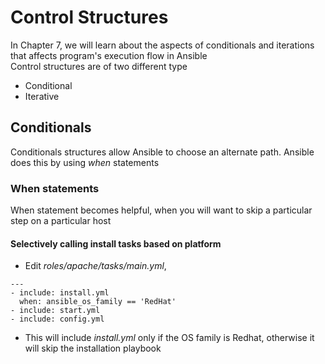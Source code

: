 # Control Structures
In Chapter 7, we will learn about the aspects of conditionals and iterations that affects program's execution flow in Ansible  
Control structures are of two different type

* Conditional  
* Iterative  

## Conditionals  
Conditionals structures allow Ansible to choose an alternate path. Ansible does this by using *when* statements  

### **When** statements  
When statement becomes helpful, when you will want to skip a particular step on a particular host  

#### Selectively calling install tasks based on platform  
* Edit *roles/apache/tasks/main.yml*,  
```
---
- include: install.yml
  when: ansible_os_family == 'RedHat'
- include: start.yml
- include: config.yml
```  
* This will include *install.yml* only if the OS family is Redhat, otherwise it will skip the installation playbook  
